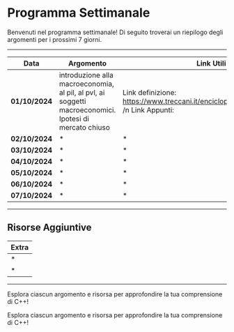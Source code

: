 # Programma Settimanale

Benvenuti nel programma settimanale! Di seguito troverai un riepilogo degli argomenti per i prossimi 7 giorni.

---

| **Data**       | **Argomento**                | **Link Utili**                  | **Video**                                  |
|----------------|------------------------------|---------------------------|--------------------------------------------|
| **01/10/2024** | introduzione alla macroeconomia, al pil, al pvl, ai soggetti macroeconomici. Ipotesi di mercato chiuso| Link definizione: https://www.treccani.it/enciclopedia/macroeconomia/ /n Link Appunti: |[![video](https://img.youtube.com/vi/aUh7_Iy19oI/0.jpg)](https://youtu.be/aUh7_Iy19oI?si=iS3-6IC6oRi05EqM) |
| **02/10/2024** | *                            | *                         | *                                          |
| **03/10/2024** | *                            | *                         | *                                          |
| **04/10/2024** | *                            | *                         | *                                          |
| **05/10/2024** | *                            | *                         | *                                          |
| **06/10/2024** | *                            | *                         | *                                          |
| **07/10/2024** | *                            | *                         | *                                          |

---

## Risorse Aggiuntive

| **Extra**                       |
|---------------------------------|
| *                               |
| *                               |

---

Esplora ciascun argomento e risorsa per approfondire la tua comprensione di C++!


Esplora ciascun argomento e risorsa per approfondire la tua comprensione di C++!
